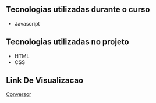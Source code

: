
## Tecnologias utilizadas durante o curso
* Javascript

## Tecnologias utilizadas no projeto
* HTML
* CSS

## Link De Visualizacao

[Conversor]()


